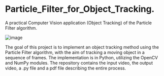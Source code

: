 # Particle_Filter_for_Object_Tracking.
A practical Computer Vision application (Object Tracking) of the Particle Filter algorithm.

![image](https://github.com/user-attachments/assets/fe2755ad-d48b-4bd2-9977-4f889bfbde66)


The goal of this project is to implement an object tracking method using the Particle Filter algorithm, 
with the aim of tracking a moving object in a sequence of frames. The implementation is in Python, 
utilizing the OpenCV and NumPy modules. The repository contains the input video, the output video,
a .py file and a pdf file describing the entire process.


